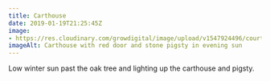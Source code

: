 ```yaml
---
title: Carthouse
date: 2019-01-19T21:25:45Z
image: 
- https://res.cloudinary.com/growdigital/image/upload/v1547924496/courtyard-4FC8C50F.jpg
imageAlt: Carthouse with red door and stone pigsty in evening sun
---
```


Low winter sun past the oak tree and lighting up the carthouse and pigsty.
